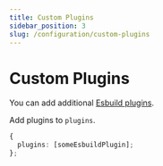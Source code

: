 ```yaml
---
title: Custom Plugins
sidebar_position: 3
slug: /configuration/custom-plugins
---
```


# Custom Plugins

You can add additional [Esbuild plugins](https://esbuild.github.io/plugins).

Add plugins to `plugins`.

```ts
{
  plugins: [someEsbuildPlugin];
};
```
